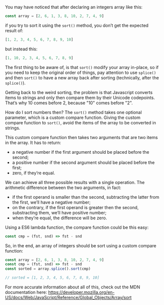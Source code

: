 You may have noticed that after declaring an integers array like this:

```js
const array = [2, 6, 1, 3, 8, 10, 2, 7, 4, 9]
```

if you try to sort it using the `sort()` method, you don’t get the expected result of:

```js
[1, 2, 3, 4, 5, 6, 7, 8, 9, 10]
```

but instead this:

```js
[1, 10, 2, 3, 4, 5, 6, 7, 8, 9]
```

The first thing to be aware of, is that `sort()` modify your array in-place, so if you need to keep the original order of things, pay attention to use `splice()` and then `sort()` to have a new array back after sorting (technically, after the `splice()`).

Getting back to the weird sorting, the problem is that Javascript converts items to strings and only then compare them by their Unicode codepoints. That’s why 10 comes before 2, because "10" comes before "2".

How do I sort numbers then?
The `sort()` method takes one optional parameter, which is a custom compare function. Giving the custom compare function to `sort()`, avoid the items of the array to be converted in strings.

This custom compare function then takes two arguments that are two items in the array. It has to return:

  - a negative number if the first argument should be placed before the second;
  - a positive number if the second argument should be placed before the first;
  - zero, if they’re equal.

We can achieve all three possible results with a single operation. The arithmetic difference between the two arguments, in fact:

- if the first operand is smaller than the second, subtracting the latter from the first, we’ll have a negative number;
- on the contrary, if the first operand is greater then the second, substracting them, we’ll have positive number;
- when they’re equal, the difference will be zero.

Using a ES6 lambda function, the compare function could be this easy:

```js
const cmp = (fst, snd) => fst - snd
```

So, in the end, an array of integers should be sort using a custom compare function:

```js
const array = [2, 6, 1, 3, 8, 10, 2, 7, 4, 9]
const cmp = (fst, snd) => fst - snd
const sorted = array.splice().sort(cmp)

// sorted = [1, 2, 3, 4, 5, 6, 7, 8, 9, 10]
```

For more accurate information about all of this, check out the MDN documentation here: https://developer.mozilla.org/en-US/docs/Web/JavaScript/Reference/Global_Objects/Array/sort

